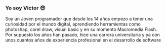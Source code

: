 ### Yo soy Victor :sunglasses:

Soy un Joven programador que desde los 14 años empezo a tener una curiosidad por el mundo digital, aprendiendo herramientas como photoshap, corel draw, visual basic y en su momento Macromedia Flash. Por supuesto los años han pasado, hice una carrera universitaria y ya con unos cuantos años de experiencia profesional en el desarrollo de software


